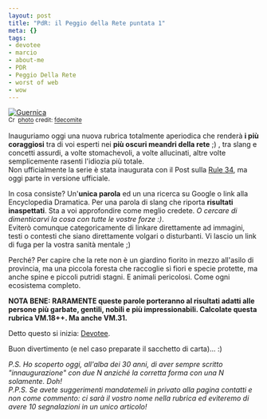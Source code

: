 ```yaml
--- 
layout: post
title: "PdR: il Peggio della Rete puntata 1"
meta: {}
tags: 
- devotee
- marcio
- about-me
- PDR
- Peggio Della Rete
- worst of web
- wow
---
```

<a href="http://www.flickr.com/photos/21649179@N00/1381582588/" title="Guernica" target="_blank"><img src="http://farm2.static.flickr.com/1139/1381582588_9b56e3da11.jpg" alt="Guernica" border="0" /></a>  
<small><a href="http://creativecommons.org/licenses/by/2.0/" title="Attribution License" target="_blank"><img src="http://www.lastknight.com/wp-content/plugins/photo-dropper/images/cc.png" alt="Creative Commons License" border="0" width="16" height="16" align="absmiddle" /></a> <a href="http://www.photodropper.com/photos/" target="_blank">photo</a> credit: <a href="http://www.flickr.com/photos/21649179@N00/1381582588/" title="fdecomite" target="_blank">fdecomite</a></small>  
  
Inauguriamo oggi una nuova rubrica totalmente aperiodica che renderà **i più coraggiosi** tra di voi esperti nei **più oscuri meandri della rete** ;) , tra slang e concetti assurdi, a volte stomachevoli, a volte allucinati, altre volte semplicemente rasenti l'idiozia più totale.  
Non ufficialmente la serie è stata inaugurata con il Post sulla [Rule 34](http://www.lastknight.com/rule-34), ma oggi parte in versione ufficiale.  
  
In cosa consiste? Un'**unica parola** ed un una ricerca su Google o link alla Encyclopedia Dramatica. Per una parola di slang che riporta **risultati inaspettati**. Sta a voi approfondire come meglio credete. *O cercare di dimenticarvi la cosa con tutte le vostre forze :)*.  
Eviterò comunque categoricamente di linkare direttamente ad immagini, testi o contesti che siano direttamente volgari o disturbanti. Vi lascio un link di fuga per la vostra sanità mentale ;)  
    
Perché? Per capire che la rete non è un giardino fiorito in mezzo all'asilo di provincia, ma una piccola foresta che raccoglie sì fiori e specie protette, ma anche spine e piccoli putridi stagni. E animali pericolosi. Come ogni ecosistema completo.  
  
**NOTA BENE: RARAMENTE queste parole porteranno al risultati adatti alle persone più garbate, gentili, nobili e più impressionabili. Calcolate questa rubrica VM.18++. Ma anche VM.31.**  
  
Detto questo si inizia: [Devotee](http://www.google.it/search?q=devotee).  
  
Buon divertimento (e nel caso preparate il sacchetto di carta)... :)  
  
*P.S. Ho scoperto oggi, all'alba dei 30 anni, di aver sempre scritto "innaugurazione" con due N anziché la corretta forma con una N solamente. Doh!*  
*P.P.S. Se avete suggerimenti mandatemeli in privato alla pagina contatti e non come commento: ci sarà il vostro nome nella rubrica ed eviteremo di avere 10 segnalazioni in un unico articolo!*  
  
 

